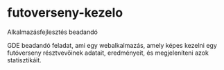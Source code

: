 # futoverseny-kezelo
Alkalmazásfejlesztés beadandó

GDE beadandó feladat, ami egy webalkalmazás, amely képes kezelni egy futóverseny résztvevőinek adatait, eredményeit, és megjeleníteni azok statisztikáit.
